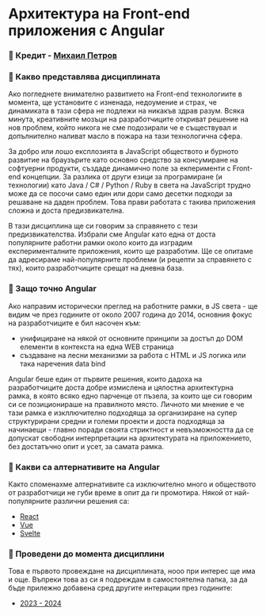 # Архитектура на Front-end приложения с Angular

### 📌 Кредит - [Михаил Петров](https://github.com/mihail-petrov-courses-pu-fmi)

### 🚀 Какво представлява дисциплината
Ако погледнете внимателно развитието на Front-end технологиите в момента, ще установите с изненада, недоумение и страх, че динамиката в тази сфера не подлежи на никакъв здрав разум. Всяка минута, креативните мозъци на разработчиците откриват решение на нов проблем, който никога не сме подозирали че е съществувал и допълнително наливат масло в пожара на тази технологична сфера. 

За добро или лошо експлозията в JavaScript обществото и бурното развитие на браузърите като основно средство за консумиране на софтуерни продукти, създаде динамично поле за екперименти с Front-end концепции. За разлика от други езици за програмиране (и технологии) като Java / C# / Python / Ruby в света на JavaScript трудно може да се посочи само един или дори само десетки подходи за решаване на даден проблем. Това прави работата с такива приложения сложна и доста предизвикателна. 

В тази дисциплина ще си говорим за справянето с тези предизвикателства. Избрали сме Angular като една от доста популярните работни рамки около които да изградим експерименталните приложения, които ще разработим. Ще се опитаме да адресираме най-популярните проблеми (и рецепти за справянето с тях), които разработчиците срещат на дневна база.

### 🚀 Защо точно Angular
Ако направим исторически преглед на работните рамки, в JS света - ще видим че през годините от около 2007 година до 2014, основния фокус на разработчиците е бил насочен към: 
- унифициране на някой от основните принципи за достъп до DOM елементи в контекста на една WEB страница
- създаване на лесни механизми за работа с HTML и JS логика или така наречения data bind

Angular беше един от първите решения, които дадоха на разработчиците доста добре измислена и цялостна архитектурна рамка, в която всяко едно парченце от пъзела, за които ще си говорим си се позиционираше на правилното място. Личното ми мнение е че тази рамка е изкллючително подходяща за организиране на супер структурирани средни и големи проекти и доста подходяща за начинаещи - главно поради своята стриктност и невъзможността да се допускат свободни интерпретации на архитектурата на приложението, без достатъчно опит и усет, за самата рамка.

### 🚀 Какви са алтернативите на Angular
Както споменахме алтернативите са изключително много и обществото от разработчици не губи време в опит да ги промотира. Някой от най-популярните различни решения са:
- [React](https://react.dev/) 
- [Vue](https://vuejs.org/)
- [Svelte](https://svelte.dev/)

### 🚀 Проведени до момента дисциплини
Това е първото провеждане на дисциплината, нооо при интерес ще има и още. Въпреки това аз си я подреждам в самостоятелна папка, за да бъде прилежно добавена сред другите интерации през годините:
- [2023 - 2024](./23-24/)